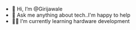 - 👋 Hi, I’m @Girijawale
- 🥰 Ask me anything about tech..I'm happy to help
- 🧑‍💻 I’m currently learning hardware development
  

<!---
Girijawale/Girijawale is a ✨ special ✨ repository because its `README.md` (this file) appears on your GitHub profile.
You can click the Preview link to take a look at your changes.
--->
